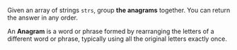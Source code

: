 Given an array of strings `strs`, group **the anagrams** together. You can return the answer in any
order.

An **Anagram** is a word or phrase formed by rearranging the letters of a different word or phrase,
typically using all the original letters exactly once.